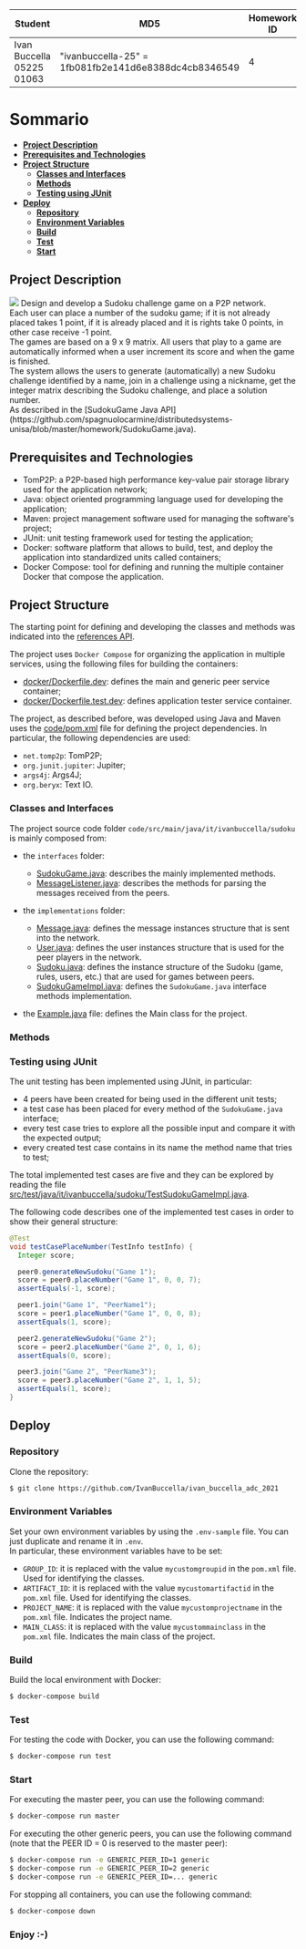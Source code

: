 | Student                   | MD5                                                  | Homework ID | Project     |
| ------------------------- | ---------------------------------------------------- | ----------- | ----------- |
| Ivan Buccella 05225 01063 | "ivanbuccella-25" = 1fb081fb2e141d6e8388dc4cb8346549 | 4           | Sudoku Game |

# Sommario

- **[Project Description](#project-description)**
- **[Prerequisites and Technologies](#prerequisites-and-technologies)**
- **[Project Structure](#project-structure)**
  - **[Classes and Interfaces](#classes-and-interfaces)**
  - **[Methods](#methods)**
  - **[Testing using JUnit](#testing-using-junit)**
- **[Deploy](#deploy)**
  - **[Repository](#repository)**
  - **[Environment Variables](#environment-variables)**
  - **[Build](#build)**
  - **[Test](#test)**
  - **[Start](#start)**

## Project Description

<img src="https://upload.wikimedia.org/wikipedia/commons/thumb/f/ff/Sudoku-by-L2G-20050714.svg/220px-Sudoku-by-L2G-20050714.svg.png"/>
Design and develop a Sudoku challenge game on a P2P network.<br>
Each user can place a number of the sudoku game; if it is not already placed takes 1 point, if it is already placed and it is rights take 0 points, in other case receive -1 point.<br>
The games are based on a 9 x 9 matrix. All users that play to a game are automatically informed when a user increment its score and when the game is finished.<br>
The system allows the users to generate (automatically) a new Sudoku challenge identified by a name, join in a challenge using a nickname, get the integer matrix describing the Sudoku challenge, and place a solution number.<br>
As described in the [SudokuGame Java API](https://github.com/spagnuolocarmine/distributedsystems-unisa/blob/master/homework/SudokuGame.java).

## Prerequisites and Technologies

- TomP2P: a P2P-based high performance key-value pair storage library used for the application network;
- Java: object oriented programming language used for developing the application;
- Maven: project management software used for managing the software's project;
- JUnit: unit testing framework used for testing the application;
- Docker: software platform that allows to build, test, and deploy the application into standardized units called containers;
- Docker Compose: tool for defining and running the multiple container Docker that compose the application.

## Project Structure

The starting point for defining and developing the classes and methods was indicated into the [references API](https://github.com/spagnuolocarmine/distributedsystems-unisa/blob/master/homework/SudokuGame.java).<br>

The project uses `Docker Compose` for organizing the application in multiple services, using the following files for building the containers:

- [docker/Dockerfile.dev](https://github.com/IvanBuccella/ivan_buccella_adc_2021/blob/58d3691073e271c434db3ca9d5d3238b6d6fa78c/docker/Dockerfile.dev): defines the main and generic peer service container;
- [docker/Dockerfile.test.dev](https://github.com/IvanBuccella/ivan_buccella_adc_2021/blob/58d3691073e271c434db3ca9d5d3238b6d6fa78c/docker/Dockerfile.test.dev): defines application tester service container.

The project, as described before, was developed using Java and Maven uses the [code/pom.xml](https://github.com/IvanBuccella/ivan_buccella_adc_2021/blob/58d3691073e271c434db3ca9d5d3238b6d6fa78c/code/pom.xml) file for defining the project dependencies. In particular, the following dependencies are used:

- `net.tomp2p`: TomP2P;
- `org.junit.jupiter`: Jupiter;
- `args4j`: Args4J;
- `org.beryx`: Text IO.

### Classes and Interfaces

The project source code folder `code/src/main/java/it/ivanbuccella/sudoku` is mainly composed from:

- the `interfaces` folder:

  - [SudokuGame.java](https://github.com/IvanBuccella/ivan_buccella_adc_2021/blob/58d3691073e271c434db3ca9d5d3238b6d6fa78c/code/src/main/java/it/ivanbuccella/sudoku/interfaces/SudokuGame.java): describes the mainly implemented methods.
  - [MessageListener.java](https://github.com/IvanBuccella/ivan_buccella_adc_2021/blob/58d3691073e271c434db3ca9d5d3238b6d6fa78c/code/src/main/java/it/ivanbuccella/sudoku/interfaces/MessageListener.java): describes the methods for parsing the messages received from the peers.

- the `implementations` folder:

  - [Message.java](https://github.com/IvanBuccella/ivan_buccella_adc_2021/blob/58d3691073e271c434db3ca9d5d3238b6d6fa78c/code/src/main/java/it/ivanbuccella/sudoku/implementations/Message.java): defines the message instances structure that is sent into the network.
  - [User.java](https://github.com/IvanBuccella/ivan_buccella_adc_2021/blob/58d3691073e271c434db3ca9d5d3238b6d6fa78c/code/src/main/java/it/ivanbuccella/sudoku/implementations/User.java): defines the user instances structure that is used for the peer players in the network.
  - [Sudoku.java](https://github.com/IvanBuccella/ivan_buccella_adc_2021/blob/58d3691073e271c434db3ca9d5d3238b6d6fa78c/code/src/main/java/it/ivanbuccella/sudoku/implementations/Sudoku.java): defines the instance structure of the Sudoku (game, rules, users, etc.) that are used for games between peers.
  - [SudokuGameImpl.java](https://github.com/IvanBuccella/ivan_buccella_adc_2021/blob/58d3691073e271c434db3ca9d5d3238b6d6fa78c/code/src/main/java/it/ivanbuccella/sudoku/implementations/SudokuGameImpl.java): defines the `SudokuGame.java` interface methods implementation.

- the [Example.java](https://github.com/IvanBuccella/ivan_buccella_adc_2021/blob/58d3691073e271c434db3ca9d5d3238b6d6fa78c/code/src/main/java/it/ivanbuccella/sudoku/Example.java) file: defines the Main class for the project.

### Methods

### Testing using JUnit

The unit testing has been implemented using JUnit, in particular:

- 4 peers have been created for being used in the different unit tests;
- a test case has been placed for every method of the `SudokuGame.java` interface;
- every test case tries to explore all the possible input and compare it with the expected output;
- every created test case contains in its name the method name that tries to test;

The total implemented test cases are five and they can be explored by reading the file [src/test/java/it/ivanbuccella/sudoku/TestSudokuGameImpl.java](https://github.com/IvanBuccella/ivan_buccella_adc_2021/blob/58d3691073e271c434db3ca9d5d3238b6d6fa78c/code/src/test/java/it/ivanbuccella/sudoku/TestSudokuGameImpl.java).

The following code describes one of the implemented test cases in order to show their general structure:

```java
@Test
void testCasePlaceNumber(TestInfo testInfo) {
  Integer score;

  peer0.generateNewSudoku("Game 1");
  score = peer0.placeNumber("Game 1", 0, 0, 7);
  assertEquals(-1, score);

  peer1.join("Game 1", "PeerName1");
  score = peer1.placeNumber("Game 1", 0, 0, 8);
  assertEquals(1, score);

  peer2.generateNewSudoku("Game 2");
  score = peer2.placeNumber("Game 2", 0, 1, 6);
  assertEquals(0, score);

  peer3.join("Game 2", "PeerName3");
  score = peer3.placeNumber("Game 2", 1, 1, 5);
  assertEquals(1, score);
}
```

## Deploy

### Repository

Clone the repository:

```sh
$ git clone https://github.com/IvanBuccella/ivan_buccella_adc_2021
```

### Environment Variables

Set your own environment variables by using the `.env-sample` file. You can just duplicate and rename it in `.env`.<br>
In particular, these environment variables have to be set:

- `GROUP_ID`: it is replaced with the value `mycustomgroupid` in the `pom.xml` file. Used for identifying the classes.
- `ARTIFACT_ID`: it is replaced with the value `mycustomartifactid` in the `pom.xml` file. Used for identifying the classes.
- `PROJECT_NAME`: it is replaced with the value `mycustomprojectname` in the `pom.xml` file. Indicates the project name.
- `MAIN_CLASS`: it is replaced with the value `mycustommainclass` in the `pom.xml` file. Indicates the main class of the project.

### Build

Build the local environment with Docker:

```sh
$ docker-compose build
```

### Test

For testing the code with Docker, you can use the following command:

```sh
$ docker-compose run test
```

### Start

For executing the master peer, you can use the following command:

```sh
$ docker-compose run master
```

For executing the other generic peers, you can use the following command (note that the PEER ID = 0 is reserved to the master peer):

```sh
$ docker-compose run -e GENERIC_PEER_ID=1 generic
$ docker-compose run -e GENERIC_PEER_ID=2 generic
$ docker-compose run -e GENERIC_PEER_ID=... generic
```

For stopping all containers, you can use the following command:

```sh
$ docker-compose down
```

### Enjoy :-)
